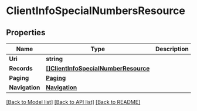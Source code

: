 # ClientInfoSpecialNumbersResource

## Properties
Name | Type | Description | Notes
------------ | ------------- | ------------- | -------------
**Uri** | **string** |  | [optional] 
**Records** | [**[]ClientInfoSpecialNumberResource**](ClientInfoSpecialNumberResource.md) |  | [optional] 
**Paging** | [**Paging**](Paging.md) |  | [optional] 
**Navigation** | [**Navigation**](Navigation.md) |  | [optional] 

[[Back to Model list]](../README.md#documentation-for-models) [[Back to API list]](../README.md#documentation-for-api-endpoints) [[Back to README]](../README.md)



